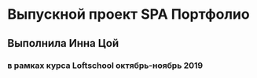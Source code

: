# Выпускной проект SPA Портфолио
## Выполнила Инна Цой 
### в рамках курса Loftschool октябрь-ноябрь 2019